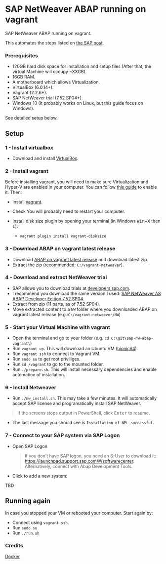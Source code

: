 # SAP NetWeaver ABAP running on vagrant


SAP NetWeaver ABAP running on vagrant.

This automates the steps listed on [the SAP post](https://blogs.sap.com/2017/09/04/newbies-guide-installing-abap-as-751-sp02-on-linux/).

### Prerequisites

- 120GB hard disk space for installation and setup files (After that, the virtual Machine will occupy ~XXGB).
- 16GB RAM.
- A motherboard which allows Virtualization.
- VirtualBox (6.0.14+).
- Vagrant (2.2.6+).
- SAP NetWeaver trial (7.52 SP04+).
- Windows 10 (It probably works on Linux, but this guide focus on Windows).

See detailed setup below.

## Setup

### 1 - Install virtualbox

- Download and install [VirtualBox](https://www.virtualbox.org/).

### 2 - Install vagrant

Before installing vagrant, you will need to make sure Virtualization and Hyper-V are enabled in your computer. You can follow [this guide](https://mashtips.com/enable-virtualization-windows-10/) to enable it. Then:

- Install [vagrant](https://www.vagrantup.com/).
- Check You will probably need to restart your computer.

- Install disk size plugin by opening your terminal (in Windows <kbd>Win</kbd>+<kbd>X</kbd> then <kbd>I</kbd>): 
  - `vagrant plugin install vagrant-disksize`


### 3 - Download ABAP on vagrant latest release

- Download [ABAP on vagrant latest release](https://github.com/EduardoCopat/sap-nw-abap-vagrant/releases) and download latest zip. 
- Extract the zip (recommended: `C:/vagrant-netweaver`). 

### 4 - Download and extract NetWeaver trial

- SAP allows you to download trials at [developers.sap.com]( https://developers.sap.com/trials-downloads.html).
- I recommend you download the same version I used: [SAP NetWeaver AS ABAP Developer Edition 7.52 SP04](https://developers.sap.com/trials-downloads.html?search=SAP%20NetWeaver%20AS%20ABAP%20Developer%20Edition%207.52%20SP04).
- Extract from zip (11 parts, as of 7.52 SP04).
- Move extracted content to a `NW` folder where you downloaded ABAP on vagrant latest release (e.g.:`C:/vagrant-netweaver/NW`)

### 5 - Start your Virtual Machine with vagrant

- Open the terminal and go to your folder (e.g. `cd C:\git\sap-nw-abap-vagrant\`)
- Run `vagrant up`. This will download an Ubuntu VM ([bionic64](https://app.vagrantup.com/hashicorp)).
- Run `vagrant ssh` to connect to Vagrant VM.
- Run `sudo su` to get root priviliges.
- Run `cd /vagrant` to go to the mounted folder.
- Run `./prepare.sh`. This will install necessary dependencies and enable automation of installation.

### 6 - Install Netweaver

- Run `./nw_install.sh`. This may take a few minutes. It will automatically accept SAP license and programatically install SAP NetWeaver.
> If the screens stops output in PowerShell, click <kbd>Enter</kbd> to resume.
- The last message you should see is `Installation of NPL successful`.

### 7 - Connect to your SAP system via SAP Logon

- Open SAP Logon
  > If you don't have SAP logon, you need an S-User to download it: https://launchpad.support.sap.com/#/softwarecenter. Alternatively, connect with Abap Development Tools.
- Click to add a new system:

TBD

## Running again

In case you stopped your VM or rebooted your computer. Start again by:
- Connect using `vagrant ssh`.
- Run `sudo su`
- Run `./run.sh`

### Credits

[Docker](https://github.com/tobiashofmann/sap-nw-abap-docker)


